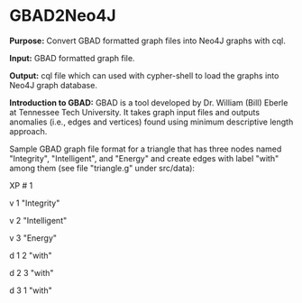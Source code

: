 # GBAD2Neo4J

<b>Purpose:</b>
Convert GBAD formatted graph files into Neo4J graphs with cql.

<b>Input:</b> GBAD formatted graph file.

<b>Output:</b> cql file which can used with cypher-shell to load the graphs into Neo4J graph database.

<b>Introduction to GBAD:</b>
GBAD is a tool developed by Dr. William (Bill) Eberle at Tennessee Tech University. It takes graph input files and outputs anomalies (i.e., edges and vertices) found using minimum descriptive length approach.

Sample GBAD graph file format for a triangle that has three nodes named "Integrity", "Intelligent", and "Energy"
and create edges with label "with" among them (see file "triangle.g" under src/data):

XP # 1

v 1 "Integrity"

v 2 "Intelligent"

v 3 "Energy"

d 1 2 "with"

d 2 3 "with"

d 3 1 "with"



